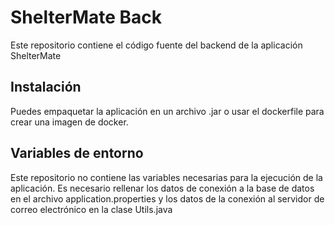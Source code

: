 # ShelterMate Back
Este repositorio contiene el código fuente del backend de la aplicación ShelterMate

## Instalación
Puedes empaquetar la aplicación en un archivo .jar o usar el dockerfile para crear una imagen de docker.

## Variables de entorno
Este repositorio no contiene las variables necesarias para la ejecución de la aplicación. Es necesario rellenar los datos de conexión a la base de datos en el archivo application.properties y los datos de la conexión al servidor de correo electrónico en la clase Utils.java